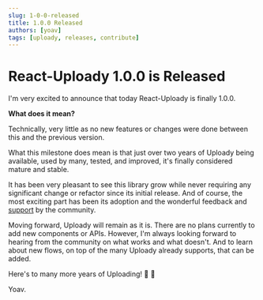 ```yaml
---
slug: 1-0-0-released
title: 1.0.0 Released
authors: [yoav]
tags: [uploady, releases, contribute]
---
```


# React-Uploady 1.0.0 is Released

I'm very excited to announce that today React-Uploady is finally 1.0.0. 

<!-- truncate -->

__What does it mean?__ 

Technically, very little as no new features or changes were done between this and the previous version.

What this milestone does mean is that just over two years of Uploady being available, 
used by many, tested, and improved, it's finally considered mature and stable. 

It has been very pleasant to see this library grow while never requiring any significant change or refactor 
since its initial release. And of course, 
the most exciting part has been its adoption and the wonderful feedback and [support](https://opencollective.com/react-uploady) by the community.

Moving forward, Uploady will remain as it is. There are no plans currently to add new components or APIs. 
However, I'm always looking forward to hearing from the community on what works and what doesn't. 
And to learn about new flows, on top of the many Uploady already supports, that can be added.

Here's to many more years of Uploading! 🚀 💪

Yoav.

